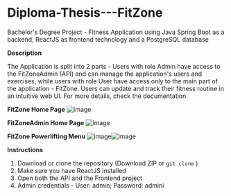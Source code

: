 # Diploma-Thesis---FitZone
Bachelor's Degree Project - Fitness Application using Java Spring Boot as a backend, ReactJS as frontend technology and a PostgreSQL database

**__Description__**

The Application is split into 2 parts - Users with role Admin have access to the FitZoneAdmin (API) and can manage the application's users and exercises, while users with role User have access only to the main part of the application - FitZone.
Users can update and track their fitness routine in an intuitive web UI.
For more details, check the documentation.


**FitZone Home Page**
![image](https://github.com/mihailspirkoski/Diploma-Thesis---FitZone/assets/74495955/8d0ca959-76ad-48bd-b9ae-ece7b85d7514)



**FitZoneAdmin Home Page**
![image](https://github.com/mihailspirkoski/Diploma-Thesis---FitZone/assets/74495955/f67c03e9-2fac-4183-9db2-b8970e5c0607)

**FitZone Powerlifting Menu**
![image](https://github.com/mihailspirkoski/Diploma-Thesis---FitZone/assets/74495955/b369f4ad-ef57-4010-a9f0-7fd3f2eb5a51)![image](https://github.com/mihailspirkoski/Diploma-Thesis---FitZone/assets/74495955/9088311d-5940-430e-a358-ffe6bbbc84b3)




**__Instructions__**

1. Download or clone the repository (Download ZIP or `git clone` )
2. Make sure you have ReactJS installed
3. Open both the API and the Frontend project
4. Admin credentials - User: admin; Password: admini



